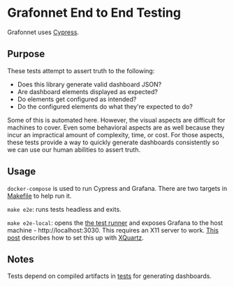 # Grafonnet End to End Testing

Grafonnet uses [Cypress](https://www.cypress.io).

## Purpose

These tests attempt to assert truth to the following:

* Does this library generate valid dashboard JSON?
* Are dashboard elements displayed as expected?
* Do elements get configured as intended?
* Do the configured elements do what they're expected to do?

Some of this is automated here. However, the visual aspects are difficult for
machines to cover. Even some behavioral aspects are as well because they incur
an impractical amount of complexity, time, or cost. For those aspects, these
tests provide a way to quickly generate dashboards consistently so we can use
our human abilities to assert truth.

## Usage

`docker-compose` is used to run Cypress and Grafana. There are two targets in
[Makefile](../Makefile) to help run it.

`make e2e`: runs tests headless and exits.

`make e2e-local`: opens the [the test
runner](https://docs.cypress.io/guides/core-concepts/test-runner.html#Overview)
and exposes Grafana to the host machine - http://localhost:3030.  This requires
an X11 server to work. [This
post](https://www.cypress.io/blog/2019/05/02/run-cypress-with-a-single-docker-command/#Interactive-mode)
describes how to set this up with [XQuartz](https://www.xquartz.org/).

## Notes

Tests depend on compiled artifacts in [tests](../tests) for generating
dashboards.
